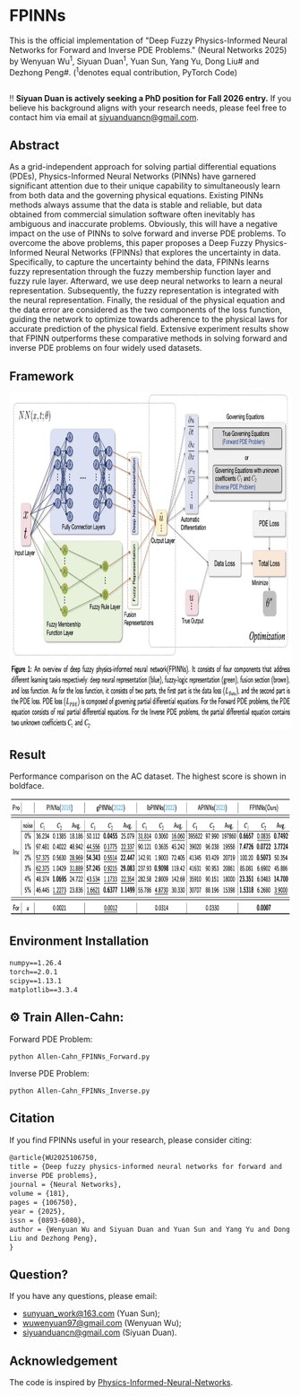 # FPINNs

This is the official implementation of "Deep Fuzzy Physics-Informed Neural Networks for Forward and Inverse PDE Problems."
 (Neural Networks 2025) by Wenyuan Wu<sup>1</sup>, Siyuan Duan<sup>1</sup>, Yuan Sun, Yang Yu, Dong Liu# and Dezhong Peng#. (<sup>1</sup>denotes equal contribution, PyTorch Code)

##
:bangbang: **Siyuan Duan is actively seeking a PhD position for Fall 2026 entry.** If you believe his background aligns with your research needs, please feel free to contact him via email at siyuanduancn@gmail.com.

## Abstract
As a grid-independent approach for solving partial differential equations (PDEs), Physics-Informed Neural Networks (PINNs) have garnered significant attention due to their unique capability to simultaneously learn from both data and the governing physical equations. Existing PINNs methods always assume that the data is stable and reliable, but data obtained from commercial simulation software often inevitably has ambiguous and inaccurate problems. Obviously, this will have a negative impact on the use of PINNs to solve forward and inverse PDE problems. To overcome the above problems, this paper proposes a Deep Fuzzy Physics-Informed Neural Networks (FPINNs) that explores the uncertainty in data. Specifically, to capture the uncertainty behind the data, FPINNs learns fuzzy representation through the fuzzy membership function layer and fuzzy rule layer. Afterward, we use deep neural networks to learn a neural representation. Subsequently, the fuzzy representation is integrated with the neural representation. Finally, the residual of the physical equation and the data error are considered as the two components of the loss function, guiding the network to optimize towards adherence to the physical laws for accurate prediction of the physical field. Extensive experiment results show that FPINN outperforms these comparative methods in solving forward and inverse PDE problems on four widely used datasets.
## Framework
<p align="center">
<img src="https://github.com/siyuancncd/FPINNs/blob/main/FPINN.png" width="850" height="600">
</p>

## Result
Performance comparison on the AC dataset. The highest score is shown in boldface.
<p align="center">
<img src="https://github.com/siyuancncd/FPINNs/blob/main/AC_results.png" width="850" height="210">
</p>

## Environment Installation
```
numpy==1.26.4
torch==2.0.1
scipy==1.13.1
matplotlib==3.3.4
```
## ⚙️ Train Allen-Cahn:

Forward PDE Problem:
```
python Allen-Cahn_FPINNs_Forward.py
```
Inverse PDE Problem:
```
python Allen-Cahn_FPINNs_Inverse.py
```

## Citation
If you find FPINNs useful in your research, please consider citing:
```
@article{WU2025106750,
title = {Deep fuzzy physics-informed neural networks for forward and inverse PDE problems},
journal = {Neural Networks},
volume = {181},
pages = {106750},
year = {2025},
issn = {0893-6080},
author = {Wenyuan Wu and Siyuan Duan and Yuan Sun and Yang Yu and Dong Liu and Dezhong Peng},
}
```
## Question?
If you have any questions, please email:
* sunyuan_work@163.com (Yuan Sun);
* wuwenyuan97@gmail.com (Wenyuan Wu);
* siyuanduancn@gmail.com (Siyuan Duan).

## Acknowledgement
The code is inspired by [Physics-Informed-Neural-Networks](https://github.com/omniscientoctopus/Physics-Informed-Neural-Networks).
